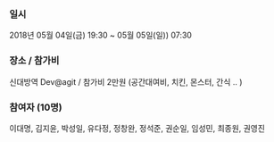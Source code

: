 ### 일시

2018년 05월 04일(금) 19:30 ~ 05월 05일(일)) 07:30

### 장소 / 참가비

신대방역 Dev@agit  /  참가비 2만원 (공간대여비, 치킨, 몬스터, 간식 .. )

### 참여자 (10명)

이대명, 김지윤, 박성일, 유다정, 정창완, 정석준, 권순일, 임성민, 최종원, 권영진
